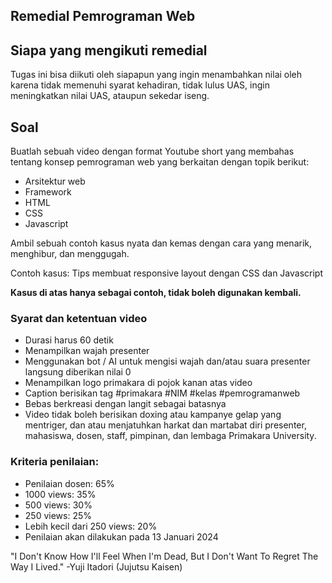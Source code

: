 ## Remedial Pemrograman Web

## Siapa yang mengikuti remedial
Tugas ini bisa diikuti oleh siapapun yang ingin 
menambahkan nilai oleh karena tidak memenuhi syarat
kehadiran, tidak lulus UAS, ingin meningkatkan nilai
UAS, ataupun sekedar iseng.

## Soal
Buatlah sebuah video dengan format Youtube short yang 
membahas tentang konsep pemrograman web
yang berkaitan dengan topik berikut:

- Arsitektur web
- Framework
- HTML
- CSS
- Javascript

Ambil sebuah contoh kasus nyata dan kemas dengan 
cara yang menarik, menghibur, dan menggugah.

Contoh kasus:
Tips membuat responsive layout dengan CSS dan Javascript

**Kasus di atas hanya sebagai contoh, tidak boleh
digunakan kembali.**

### Syarat dan ketentuan video
- Durasi harus 60 detik
- Menampilkan wajah presenter 
- Menggunakan bot / AI untuk mengisi wajah dan/atau
suara presenter langsung diberikan nilai 0
- Menampilkan logo primakara di pojok kanan
atas video
- Caption berisikan tag #primakara #NIM #kelas #pemrogramanweb
- Bebas berkreasi dengan langit sebagai batasnya
- Video tidak boleh berisikan doxing atau kampanye
gelap yang mentriger, dan atau menjatuhkan harkat 
dan martabat diri presenter, mahasiswa, dosen, staff,
pimpinan, dan lembaga Primakara University. 

### Kriteria penilaian:
- Penilaian dosen: 65%
- 1000 views: 35%
- 500 views: 30%
- 250 views: 25%
- Lebih kecil dari 250 views: 20%
- Penilaian akan dilakukan pada 13 Januari 2024

"I Don't Know How I'll Feel When I'm Dead, But I Don't 
Want To Regret The Way I Lived." -Yuji Itadori (Jujutsu Kaisen)

